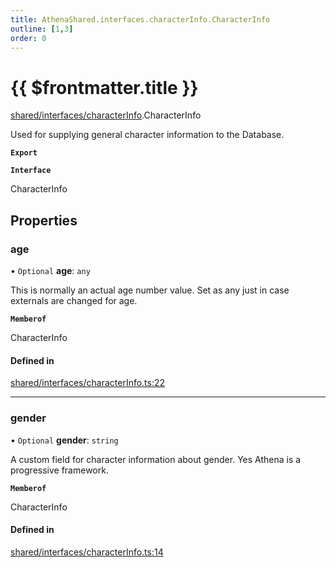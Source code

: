 ```yaml
---
title: AthenaShared.interfaces.characterInfo.CharacterInfo
outline: [1,3]
order: 0
---
```


# {{ $frontmatter.title }}


[shared/interfaces/characterInfo](../modules/shared_interfaces_characterInfo.md).CharacterInfo

Used for supplying general character information to the Database.

**`Export`**

**`Interface`**

CharacterInfo

## Properties

### age

• `Optional` **age**: `any`

This is normally an actual age number value.
Set as any just in case externals are changed for age.

**`Memberof`**

CharacterInfo

#### Defined in

[shared/interfaces/characterInfo.ts:22](https://github.com/Stuyk/altv-athena/blob/6013452/src/core/shared/interfaces/characterInfo.ts#L22)

___

### gender

• `Optional` **gender**: `string`

A custom field for character information about gender.
Yes Athena is a progressive framework.

**`Memberof`**

CharacterInfo

#### Defined in

[shared/interfaces/characterInfo.ts:14](https://github.com/Stuyk/altv-athena/blob/6013452/src/core/shared/interfaces/characterInfo.ts#L14)

